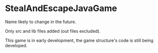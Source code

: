 # StealAndEscapeJavaGame
Name likely to change in the future.

Only src and lib files added (out files excluded).

This game is in early development, the game structure's code is still being developed.
